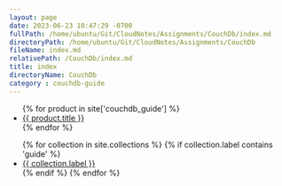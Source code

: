 ```yaml
---
layout: page
date: 2023-06-23 10:47:29 -0700
fullPath: /home/ubuntu/Git/CloudNotes/Assignments/CouchDb/index.md
directoryPath: /home/ubuntu/Git/CloudNotes/Assignments/CouchDb
fileName: index.md
relativePath: /CouchDb/index.md
title: index
directoryName: CouchDb
category : couchdb-guide
---
```


<section><ul>
{% for product in site['couchdb_guide'] %}
<li><a href="{{ product.url }}">
    {{ product.title }}</a></li>
{% endfor %}
</ul></section>

<section><ul>
{% for collection in site.collections %}
    {% if collection.label contains 'guide' %}
<li><a href="{{ collection.label }}">
    {{ collection.label }}</a></li>
    {% endif %}
{% endfor %}
</ul></section>

